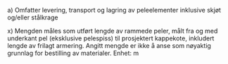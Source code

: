 a) Omfatter levering, transport og lagring av peleelementer inklusive skjøt og/eller stålkrage

x) Mengden måles som utført lengde av rammede peler, målt fra og med underkant pel (eksklusive pelespiss) til prosjektert kappekote, inkludert lengde av frilagt armering. Angitt mengde er ikke å anse som nøyaktig grunnlag for bestilling av materialer. Enhet: m

